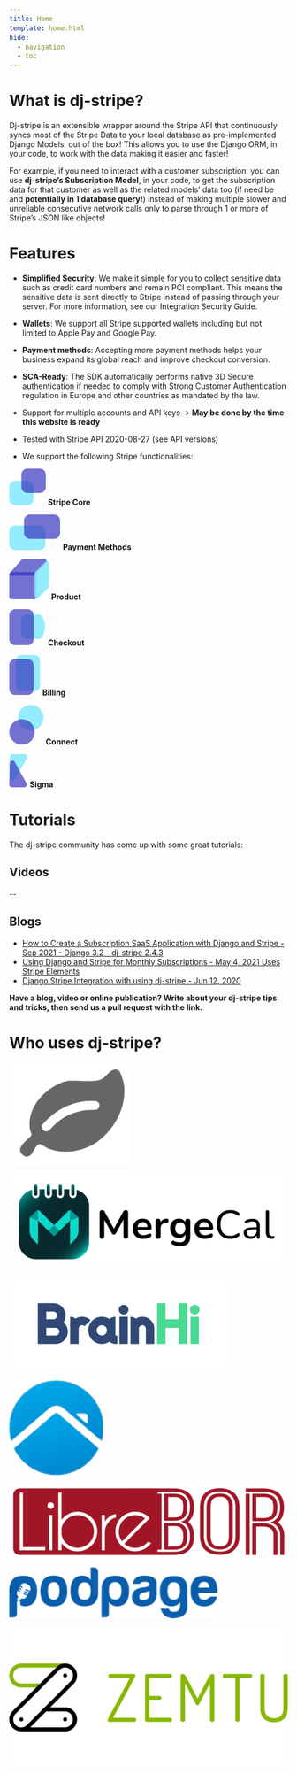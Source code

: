 ```yaml
---
title: Home
template: home.html
hide:
  - navigation
  - toc
---
```


<div markdown="1" class="mdx-what-is mdx-wrapper">

# What is dj-stripe?

Dj-stripe is an extensible wrapper around the Stripe API that continuously syncs most of the Stripe Data to your local database as pre-implemented Django Models, out of the box! This allows you to use the Django ORM, in your code, to work with the data making it easier and faster!

For example, if you need to interact with a customer subscription, you can use **dj-stripe’s Subscription Model**, in your code, to get the subscription data for that customer as well as the related models’ data too (if need be and **potentially in 1 database query!**) instead of making multiple slower and unreliable consecutive network calls only to parse through 1 or more of Stripe’s JSON like objects!
</div>

<div markdown="1" class="mdx-features">
<div markdown="1" class="mdx-wrapper">

# Features

* **Simplified Security**: We make it simple for you to collect sensitive data such as credit card numbers and remain PCI compliant. This means the sensitive data is sent directly to Stripe instead of passing through your server. For more information, see our Integration Security Guide.

* **Wallets**: We support all Stripe supported wallets including but not limited to Apple Pay and Google Pay.

* **Payment methods**: Accepting more payment methods helps your business expand its global reach and improve checkout conversion.

* **SCA-Ready**: The SDK automatically performs native 3D Secure authentication if needed to comply with Strong Customer Authentication regulation in Europe and other countries as mandated by the law.

* Support for multiple accounts and API keys → **May be done by the time this website is ready**

* Tested with Stripe API 2020-08-27 (see API versions)

* We support the following Stripe functionalities:

<div markdown="1" class="mdx-features__icons">

![](assets/stripe-core.svg)
**Stripe Core**

![](assets/payment.svg)
**Payment Methods**

![](assets/product.svg)
**Product**

![](assets/checkout.svg)
**Checkout**

![](assets/billing.svg)
**Billing**

![](assets/connect.svg)
**Connect**

![](assets/sigma.svg)
**Sigma**

</div>

</div>
</div>

<div markdown="1" class="mdx-tutorials mdx-wrapper">

# Tutorials

The dj-stripe community has come up with some great tutorials:

## Videos

--

## Blogs

* [How to Create a Subscription SaaS Application with Django and Stripe - Sep 2021 - Django 3.2 - dj-stripe 2.4.3](https://www.saaspegasus.com/guides/django-stripe-integrate/)
* [Using Django and Stripe for Monthly Subscriptions - May 4, 2021 Uses Stripe Elements](https://ordinarycoders.com/blog/article/django-stripe-monthly-subscription)
* [Django Stripe Integration with using dj-stripe - Jun 12, 2020](https://kartaca.com/en/django-stripe-integration-using-dj-stripe/)

**Have a blog, video or online publication? Write about your dj-stripe tips and tricks, then send us a pull request with the link.**
</div>

<div markdown="1" class="mdx-who-uses">
<div markdown="1" class="mdx-wrapper">

# Who uses dj-stripe?

<div markdown="1" class="mdx-companies">

[![Das Aktienregister Logo](assets/leaf.png)](https://www.das-aktienregister.ch/)

[![MergeCal Logo](assets/MergeCal.svg)](https://mergecal.org/)

[![BrainHi Logo](assets/brainhi.png)](https://brainhi.com/)

[![PolyRents Logo](assets/polyrents.png)](https://polyrents.com/)

[![LibreBOR Logo](assets/librebor.png)](https://librebor.me/)

[![Podpage Logo](assets/podpage.png)](https://www.podpage.com/)

[![Zemtu Logo](assets/zemtu.svg)](https://zemtu.com/)

</div>
</div>
</div>
